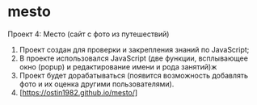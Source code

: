 # mesto
Проект 4: Место (сайт с фото из путешествий)
1. Проект создан для проверки и закрепления знаний по JavaScript;
2. В проекте использовался JavaScript (две функции, всплывающее окно (popup) и редактирование имени и рода занятий)ж
3. Проект будет дорабатываться (появится возможность добавлять фото и их оценка другими пользователями).
4. [https://ostin1982.github.io/mesto/]
